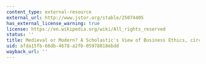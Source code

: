 ```yaml
---
content_type: external-resource
external_url: http://www.jstor.org/stable/25074405
has_external_license_warning: true
license: https://en.wikipedia.org/wiki/All_rights_reserved
status: ''
title: Medieval or Modern? A Scholastic's View of Business Ethics, circa 1430
uid: afda15fb-66db-4678-a2fb-05978018ebdd
wayback_url: ''
---
```

